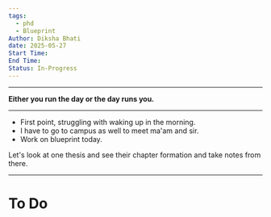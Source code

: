 ```yaml
---
tags:
  - phd
  - Blueprint
Author: Diksha Bhati
date: 2025-05-27
Start Time: 
End Time: 
Status: In-Progress
---
```

-----
**Either you run the day or the day runs you.**

-----

- First point, struggling with waking up in the morning. 
- I have to go to campus as well to meet ma'am and sir. 
- Work on blueprint today.

Let's look at one thesis and see their chapter formation and take notes from there. 

----


# To Do 


